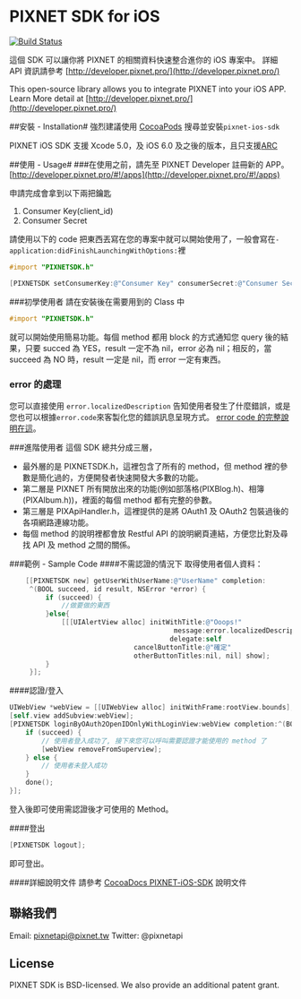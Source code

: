 PIXNET SDK for iOS
==============

[![Build Status](https://travis-ci.org/pixnet/pixnet-ios-sdk.svg?branch=travis-ci)](https://travis-ci.org/pixnet/pixnet-ios-sdk)

這個 SDK 可以讓你將 PIXNET 的相關資料快速整合進你的 iOS 專案中。
詳細 API 資訊請參考 [http://developer.pixnet.pro/](http://developer.pixnet.pro/)
 
This open-source library allows you to integrate PIXNET into your iOS APP.
Learn More detail at [http://developer.pixnet.pro/](http://developer.pixnet.pro/) 

##安裝 - Installation#
強烈建議使用 [CocoaPods](http://cocoapods.org/) 搜尋並安裝`pixnet-ios-sdk`

PIXNET iOS SDK 支援 Xcode 5.0，及 iOS 6.0 及之後的版本，且只支援[ARC](http://en.wikipedia.org/wiki/Automatic_Reference_Counting)

##使用 - Usage#
###在使用之前，請先至 PIXNET Developer 註冊新的 APP。
[http://developer.pixnet.pro/#!/apps](http://developer.pixnet.pro/#!/apps)

申請完成會拿到以下兩把鑰匙

 1. Consumer Key(client_id)
 2. Consumer Secret 

請使用以下的 code 把東西丟寫在您的專案中就可以開始使用了，一般會寫在```- application:didFinishLaunchingWithOptions:```裡

```objective-c
#import "PIXNETSDK.h"

[PIXNETSDK setConsumerKey:@"Consumer Key" consumerSecret:@"Consumer Secret"];
```

###初學使用者
請在安裝後在需要用到的 Class 中

```objective-c
#import "PIXNETSDK.h"
```

就可以開始使用簡易功能。每個 method 都用 block 的方式通知您 query 後的結果，只要 succed 為 YES，result 一定不為 nil，error 必為 nil；相反的，當 succeed 為 NO 時，result 一定是 nil，而 error 一定有東西。
### error 的處理
您可以直接使用 ```error.localizedDescription``` 告知使用者發生了什麼錯誤，或是您也可以根據```error.code```來客製化您的錯誤訊息呈現方式。 [error code 的完整說明在這](https://pixnet.gitbooks.io/api-error-codes/content/)。

###進階使用者
這個 SDK 總共分成三層，

* 最外層的是 PIXNETSDK.h，這裡包含了所有的 method，但 method 裡的參數是簡化過的，方便開發者快速開發大多數的功能。
* 第二層是 PIXNET 所有開放出來的功能(例如部落格(PIXBlog.h)、相簿(PIXAlbum.h))，裡面的每個 method 都有完整的參數。
* 第三層是 PIXApiHandler.h，這裡提供的是將 OAuth1 及 OAuth2 包裝過後的各項網路連線功能。 
* 每個 method 的說明裡都會放 Restful API 的說明網頁連結，方便您比對及尋找 API 及 method 之間的關係。

###範例 - Sample Code
####不需認證的情況下
取得使用者個人資料：
```Objective-C
    [[PIXNETSDK new] getUserWithUserName:@"UserName" completion:
     ^(BOOL succeed, id result, NSError *error) {
         if (succeed) {
             //做要做的東西
         }else{
             [[[UIAlertView alloc] initWithTitle:@"Ooops!"
                                         message:error.localizedDescription
                                        delegate:self
                               cancelButtonTitle:@"確定"
                               otherButtonTitles:nil, nil] show];
         }
     }];
```
####認證/登入
```Objective-C
UIWebView *webView = [[UIWebView alloc] initWithFrame:rootView.bounds];
[self.view addSubview:webView];
[PIXNETSDK loginByOAuth2OpenIDOnlyWithLoginView:webView completion:^(BOOL succeed, id result, NSError *error) {
    if (succeed) {
    	// 使用者登入成功了, 接下來您可以呼叫需要認證才能使用的 method 了
		[webView removeFromSuperview];
    } else {
    	// 使用者未登入成功
    }
    done();
}];
```
登入後即可使用需認證後才可使用的 Method。

####登出
```Objective-C
[PIXNETSDK logout];
```
即可登出。

####詳細說明文件
請參考 [CocoaDocs PIXNET-iOS-SDK](http://cocoadocs.org/docsets/PIXNET-iOS-SDK/0.2/index.html) 說明文件

## 聯絡我們

Email: pixnetapi@pixnet.tw
Twitter: @pixnetapi


## License
PIXNET SDK is BSD-licensed. We also provide an additional patent grant.

